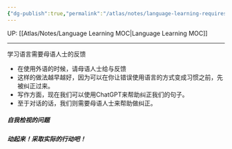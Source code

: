 ```yaml
---
{"dg-publish":true,"permalink":"/atlas/notes/language-learning-requires-good-feedback/"}
---
```


UP: [[Atlas/Notes/Language Learning MOC\|Language Learning MOC]]

---


学习语言需要母语人士的反馈
- 在使用外语的时候，请母语人士给与反馈
- 这样的做法越早越好，因为可以在你让错误使用语言的方式变成习惯之前，先被纠正过来。
- 写作方面，现在我们可以使用ChatGPT来帮助纠正我们的句子。
- 至于对话的话，我们则需要母语人士来帮助做纠正。

##### 自我检视的问题


##### 动起来！采取实际的行动吧！